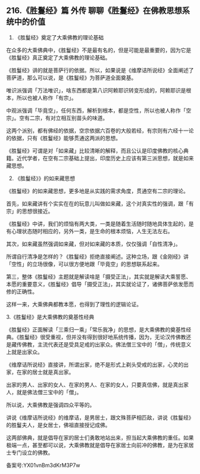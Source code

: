 ## 216.《胜鬘经》篇 外传 聊聊《胜鬘经》在佛教思想系统中的价值
1. 《胜鬘经》奠定了大乘佛教的理论基础


在众多的大乘佛典中，《胜鬘经》不是最有名的，但是可能是最重要的，因为它是《胜鬘经》真正奠定了大乘佛教的理论基础。


《胜鬘经》讲的就是菩萨行的依据。所以，如果说是《维摩诘所说经》全面阐述了菩萨道，那么可以说，是《胜鬘经》为菩萨道全面奠基。


唯识派强调「万法唯识」，啥东西都是第八识阿赖耶识转变形成的，阿赖耶识是根本，所以也被人称作「有宗」。


中观派强调「毕竟空」，任何东西，解析到根本，都是空性，所以也被人称作「空宗」。空有二宗，有对立相互别苗头的味道。


这两个派别，都有佛经的依据，空宗依据六百卷的大般若经，有宗则有六经十一论的依据，只有《胜鬘经》能够贯通这两派的思想。


《胜鬘经》可谓是对「如来藏」比较清晰的解释，而且公认是印度佛教的核心典籍。近代学者，在空有二宗基础上提出，印度历史上应该有第三派思想，就是如来藏思想。


2. 《胜鬘经》》的如来藏思想


《胜鬘经》的如来藏思想，更多地是从实践的需求角度，贯通空有二宗的理论。


首先，如来藏讲有个实实在在的玩意儿叫做如来藏，这个对真实性的强调，跟「有宗」的思想很接近。


《胜鬘经》中讲，我们的烦恼有两大类，一类是随着生活随时随地具体生起的，是有心理状态随时相应的，另外一类，是生命的根本烦恼，人生无法左右。


其次，如来藏虽然强调如来藏，但对如来藏的本质，仅仅强调「自性清净」。


所谓自行清净是怎样的？《胜鬘经》拒绝直接阐述。这种立场，跟《金刚经》讲「空性」的立场很像，可以很方便地跟「毕竟空」的思想联系起来。


第三，整体《胜鬘经》主题就是解读啥是「摄受正法」，其实就是解读大乘誓愿、本愿的重要意义，《胜鬘经》倡导「摄受正法」，其实就论证了，诸佛菩萨依发愿而修的正确性。


这样一来，大乘佛典都教本愿，也得到了理性的逻辑论证。


3.《胜鬘经》是大乘佛教的奠基性经典


《胜鬘经》正面解读「三乘归一乘」「常乐我净」的思想，是大乘佛教的奠基性经典。《胜鬘经》很受重视，但并没有得到很好地系统传播，因为，无论汉传佛教还是藏传佛教，主流代表还是受具足戒的出家众。佛法僧三宝中的「僧」，传统意义上就是出家众。


《维摩诘所说经》直接讲，所谓出家，绝不是形式上剃头受戒的出家，心灵的出家，在家的居士就是真出家。


出家的男人、出家的女人、在家的男人、在家的女人，只要真信佛，就是真出家人，就是佛法僧三宝中的「僧」。


所以说，大乘佛教是强调四众平等的。


讲说《维摩诘所说经》的维摩诘，是男居士，跟文殊菩萨相匹敌，讲说《胜鬘经》的胜鬘夫人，是女居士，佛祖直接授记成佛。


这两部佛典，就是倡导在家的居士们勇敢地站出来，担当起大乘佛教的重任。如果极端一点，甚至都可以说，大乘佛教就是倡导在家居士向前冲的佛教，是为在家居士专门设立的佛教。


备案号:YX01vnBm3dKrM3P7w

